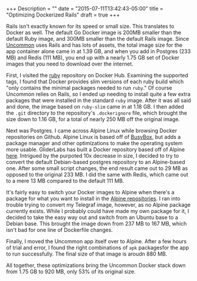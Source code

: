 +++
Description = ""
date = "2015-07-11T13:42:43-05:00"
title = "Optimizing Dockerized Rails"
draft = true
+++

Rails isn't exactly known for its speed or small size. This translates to Docker as well. The default Go Docker image is 200MB smaller than the default Ruby image, and 300MB smaller than the default Rails image. Since [Uncommon](https://uncommon.cc) uses Rails and has lots of assets, the total image size for the app container alone came in at 1.39 GB, and when you add in Postgres (233 MB) and Redis (111 MB), you end up with a nearly 1.75 GB set of Docker images that you need to download over the internet.

First, I visited the [ruby](https://registry.hub.docker.com/_/ruby/) repository on Docker Hub. Examining the supported tags, I found that Docker provides slim versions of each ruby build which "only contains the minimal packages needed to run `ruby`." Of course Uncommon relies on Rails, so I ended up needing to install quite a few extra packages that were installed in the standard `ruby` image. After it was all said and done, the image based on `ruby-slim` came in at 1.18 GB. I then added the `.git` directory to the repository's `.dockerignore` file, which brought the size down to 1.16 GB, for a total of nearly 250 MB off the original image.

Next was Postgres. I came across Alpine Linux while browsing Docker repositories on Github. Alpine Linux is based off of [BusyBox](http://www.busybox.net/), but adds a package manager and other optimizations to make the operating system more usable. GliderLabs has built a Docker repository based off of Alpine [here](https://github.com/gliderlabs/docker-alpine). Intrigued by the purpoted 10x decrease in size, I decided to try to convert the default Debian-based postgres repository to an Alpine-based one. After some small script changes, the end result came out to 29 MB as opposed to the original 233 MB. I did the same with Redis, which came out to a mere 13 MB compared to the default 111 MB.

It's fairly easy to switch your Docker images to Alpine when there's a package for what you want to install in the [Alpine repositories](http://pkgs.alpinelinux.org/packages). I ran into trouble trying to convert my Telegraf image, however, as no Alpine package currently exists. While I probably could have made my own package for it, I decided to take the easy way out and switch from an Ubuntu base to a Debian base. This brought the image down from 237 MB to 167 MB, which isn't bad for one line of Dockerfile changes.

Finally, I moved the Uncommon app itself over to Alpine. After a few hours of trial and error, I found the right combinations of `apk` packagesfor the app to run successfully. The final size of that image is aroudn 880 MB.

All together, these optimizations bring the Uncommon Docker stack down from 1.75 GB to 920 MB, only 53% of its original size.
